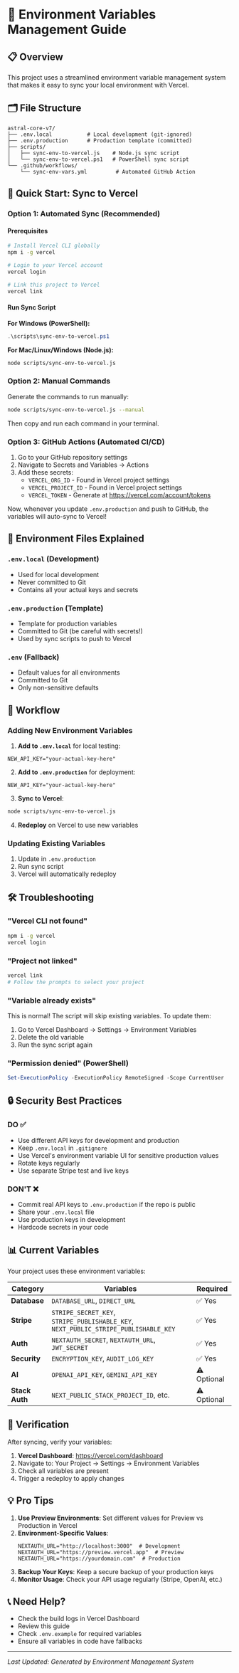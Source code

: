 # 🔐 Environment Variables Management Guide

## 📋 Overview

This project uses a streamlined environment variable management system that makes it easy to sync your local environment with Vercel.

## 🗂️ File Structure

```
astral-core-v7/
├── .env.local           # Local development (git-ignored)
├── .env.production      # Production template (committed)
├── scripts/
│   ├── sync-env-to-vercel.js    # Node.js sync script
│   └── sync-env-to-vercel.ps1   # PowerShell sync script
└── .github/workflows/
    └── sync-env-vars.yml         # Automated GitHub Action
```

## 🚀 Quick Start: Sync to Vercel

### Option 1: Automated Sync (Recommended)

#### Prerequisites
```bash
# Install Vercel CLI globally
npm i -g vercel

# Login to your Vercel account
vercel login

# Link this project to Vercel
vercel link
```

#### Run Sync Script

**For Windows (PowerShell):**
```powershell
.\scripts\sync-env-to-vercel.ps1
```

**For Mac/Linux/Windows (Node.js):**
```bash
node scripts/sync-env-to-vercel.js
```

### Option 2: Manual Commands

Generate the commands to run manually:
```bash
node scripts/sync-env-to-vercel.js --manual
```

Then copy and run each command in your terminal.

### Option 3: GitHub Actions (Automated CI/CD)

1. Go to your GitHub repository settings
2. Navigate to Secrets and Variables → Actions
3. Add these secrets:
   - `VERCEL_ORG_ID` - Found in Vercel project settings
   - `VERCEL_PROJECT_ID` - Found in Vercel project settings  
   - `VERCEL_TOKEN` - Generate at https://vercel.com/account/tokens

Now, whenever you update `.env.production` and push to GitHub, the variables will auto-sync to Vercel!

## 📝 Environment Files Explained

### `.env.local` (Development)
- Used for local development
- Never committed to Git
- Contains all your actual keys and secrets

### `.env.production` (Template)
- Template for production variables
- Committed to Git (be careful with secrets!)
- Used by sync scripts to push to Vercel

### `.env` (Fallback)
- Default values for all environments
- Committed to Git
- Only non-sensitive defaults

## 🔄 Workflow

### Adding New Environment Variables

1. **Add to `.env.local`** for local testing:
```env
NEW_API_KEY="your-actual-key-here"
```

2. **Add to `.env.production`** for deployment:
```env
NEW_API_KEY="your-actual-key-here"
```

3. **Sync to Vercel**:
```bash
node scripts/sync-env-to-vercel.js
```

4. **Redeploy** on Vercel to use new variables

### Updating Existing Variables

1. Update in `.env.production`
2. Run sync script
3. Vercel will automatically redeploy

## 🛠️ Troubleshooting

### "Vercel CLI not found"
```bash
npm i -g vercel
vercel login
```

### "Project not linked"
```bash
vercel link
# Follow the prompts to select your project
```

### "Variable already exists"
This is normal! The script will skip existing variables. To update them:
1. Go to Vercel Dashboard → Settings → Environment Variables
2. Delete the old variable
3. Run the sync script again

### "Permission denied" (PowerShell)
```powershell
Set-ExecutionPolicy -ExecutionPolicy RemoteSigned -Scope CurrentUser
```

## 🔒 Security Best Practices

### DO ✅
- Use different API keys for development and production
- Keep `.env.local` in `.gitignore`
- Use Vercel's environment variable UI for sensitive production values
- Rotate keys regularly
- Use separate Stripe test and live keys

### DON'T ❌
- Commit real API keys to `.env.production` if the repo is public
- Share your `.env.local` file
- Use production keys in development
- Hardcode secrets in your code

## 📊 Current Variables

Your project uses these environment variables:

| Category | Variables | Required |
|----------|-----------|----------|
| **Database** | `DATABASE_URL`, `DIRECT_URL` | ✅ Yes |
| **Stripe** | `STRIPE_SECRET_KEY`, `STRIPE_PUBLISHABLE_KEY`, `NEXT_PUBLIC_STRIPE_PUBLISHABLE_KEY` | ✅ Yes |
| **Auth** | `NEXTAUTH_SECRET`, `NEXTAUTH_URL`, `JWT_SECRET` | ✅ Yes |
| **Security** | `ENCRYPTION_KEY`, `AUDIT_LOG_KEY` | ✅ Yes |
| **AI** | `OPENAI_API_KEY`, `GEMINI_API_KEY` | ⚠️ Optional |
| **Stack Auth** | `NEXT_PUBLIC_STACK_PROJECT_ID`, etc. | ⚠️ Optional |

## 🚦 Verification

After syncing, verify your variables:

1. **Vercel Dashboard**: https://vercel.com/dashboard
2. Navigate to: Your Project → Settings → Environment Variables
3. Check all variables are present
4. Trigger a redeploy to apply changes

## 💡 Pro Tips

1. **Use Preview Environments**: Set different values for Preview vs Production in Vercel
2. **Environment-Specific Values**: 
   ```env
   NEXTAUTH_URL="http://localhost:3000"  # Development
   NEXTAUTH_URL="https://preview.vercel.app"  # Preview
   NEXTAUTH_URL="https://yourdomain.com"  # Production
   ```
3. **Backup Your Keys**: Keep a secure backup of your production keys
4. **Monitor Usage**: Check your API usage regularly (Stripe, OpenAI, etc.)

## 📞 Need Help?

- Check the build logs in Vercel Dashboard
- Review this guide
- Check `.env.example` for required variables
- Ensure all variables in code have fallbacks

---

*Last Updated: Generated by Environment Management System*